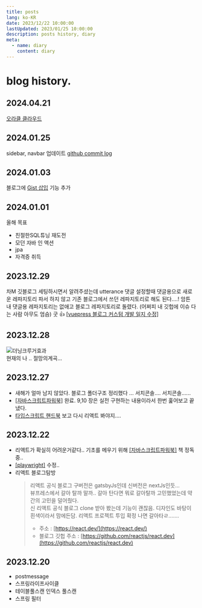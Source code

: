 ```yaml
---
title: posts
lang: ko-KR
date: 2023/12/22 10:00:00
lastUpdated: 2023/01/25 10:00:00
description: posts history, diary
meta:
  - name: diary
    content: diary
---
```


# blog history.

## 2024.04.21
[오라클 클라우드](/posts/2024/oracleCloud.md)

## 2024.01.25

sidebar, navbar 업데이트 [github commit log](https://github.com/LEEKYOUNGHWA/LEEKYOUNGHWA.github.io/commit/31d475c118b66da326b2d2834e1804e16f35f88f#diff-9b73f4a12efe0be8829d902ad280c132505c19c2f41c0463375437e5112fab7b)

## 2024.01.03

블로그에 [Gist 삽입](/posts/2024/vuepressGist.md) 기능 추가

## 2024.01.01

올해 목표

- 친절한SQL튜닝 재도전
- 모던 자바 인 액션
- jpa
- 자격증 취득

## 2023.12.29

차M 깃블로그 세팅하시면서 알려주셨는데 utterance 댓글 설정할때 댓글용으로 새로운 레파지토리 파서 하지 않고 기존 블로그에서 쓰던 레파지토리로 해도 된다....!
암튼 내 댓글용 레파지토리는 없애고 블로그 레파지토리로 돌렸다. (어쩌피 내 깃헙에 이슈 다는 사람 아무도 엄슴) 굿 :thumbsup: [[vuepress 블로그 커스텀 개발 일지 수정]](/posts/2022/vuepressCustomizeLog.md)

## 2023.12.28

![더닝크루거효과](~@image/20.jpg)  
현재의 나 .. 절망의계곡...

## 2023.12.27

- 새해가 얼마 남지 않았다. 블로그 폴더구조 정리했다 ... 서치콘솔.... 서치콘솔......
- [[자바스크립트파워북]](/posts/2023/자바스크립트파워북.md) 완료. 9,10 장은 실전 구현하는 내용이라서 한번 훑어보고 끝냈다.
- [타입스크립트 핸드북](https://joshua1988.github.io/ts/intro.html) 보고 다시 리액트 봐야지....

## 2023.12.22

- 리액트가 확실히 어려운거같다.. 기초를 메우기 위해 [[자바스크립트파워북]](/posts/2023/자바스크립트파워북.md) 책 정독중..
- [[playwright]](/posts/2023/playwright.md) 수정..
- 리액트 블로그탐방
  > 리액트 공식 블로그 구버전은 gatsbyJs인데 신버전은 nextJs인듯...  
  > 뷰프레스에서 갈아 탈까 말까.. 갈아 탄다면 뭐로 갈아탈까 고민했었는데 약간의 고민을 덜어줬다.  
  > 신 리액트 공식 블로그 clone 받아 봤는데 기능이 괜찮음. 디자인도 바탕이 흰색이라서 맘에든담. 리액트 프로젝트 투입 확정 나면 갈아타ㄹ.......
  >
  > - 주소 : [https://react.dev/](https://react.dev/)
  > - 블로그 깃헙 주소 : [https://github.com/reactjs/react.dev](https://github.com/reactjs/react.dev)

## 2023.12.20

- postmessage
- 스프링라이프사이클
- 테이블풀스캔 인덱스 풀스캔
- 스프링 필터
